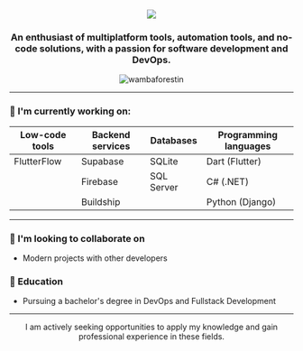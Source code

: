 <h1 align="center">
  <img src="https://readme-typing-svg.herokuapp.com/?lines=Hi+👋,+I'm+Wamba+Forestin;Welcome+to+my+GitHub+profile!&center=true&size=30">
</h1>

<h3 align="center">An enthusiast of multiplatform tools, automation tools, and no-code solutions, with a passion for software development and DevOps.</h3>

<p align="center">
  <img src="https://komarev.com/ghpvc/?username=wambaforestin&label=Profile%20views&color=0e75b6&style=flat" alt="wambaforestin" />
</p>

---

### 🔭 I'm currently working on:

| Low-code tools | Backend services | Databases | Programming languages |
|----------------|-------------------|-----------|------------------------|
| FlutterFlow    | Supabase          | SQLite    | Dart (Flutter)         |
|                | Firebase          | SQL Server| C# (.NET)              |
|                | Buildship         |           | Python (Django)        |

---

### 👯 I'm looking to collaborate on
- Modern projects with other developers

### 🌱 Education
- Pursuing a bachelor's degree in DevOps and Fullstack Development

---

<p align="center">I am actively seeking opportunities to apply my knowledge and gain professional experience in these fields.</p>
